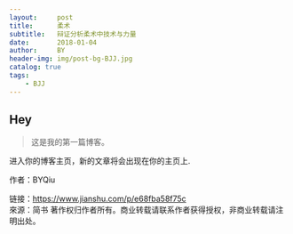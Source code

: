 ```yaml
---
layout:     post
title:      柔术
subtitle:   辩证分析柔术中技术与力量
date:       2018-01-04
author:     BY
header-img: img/post-bg-BJJ.jpg
catalog: true
tags:
    - BJJ
---
```


## Hey
>这是我的第一篇博客。

进入你的博客主页，新的文章将会出现在你的主页上.

作者：BYQiu

链接：https://www.jianshu.com/p/e68fba58f75c <br>
來源：简书
著作权归作者所有。商业转载请联系作者获得授权，非商业转载请注明出处。
